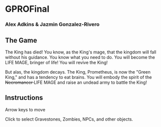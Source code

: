 GPROFinal
=========

### Alex Adkins & Jazmin Gonzalez-Rivero

The Game
--------
The King has died! You know, as the King's mage, that the kingdom will fall without his guidance. You know what you need to do. You will become the LIFE MAGE, bringer of life! You will revive the King!

But alas, the kingdom decays. The King, Prometheus, is now the "Green King," and has a tendency to eat brains. You will embody the spirit of the <s> Necromancer </s> LIFE MAGE and raise an undead army to battle the King!


Instructions
-------
Arrow keys to move

Click to select Gravestones, Zombies, NPCs, and other objects. 